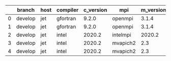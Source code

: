 |    | branch   | host   | compiler   | c_version   | mpi      | m_version   | o_g   | os    | build   |   u_pass |   u_fail |   s_pass |   s_fail |   e_pass |   e_fail |   nuopc_pass |   nuopc_fail | artifacts_hash                                                                                             | modified            |
|----|----------|--------|------------|-------------|----------|-------------|-------|-------|---------|----------|----------|----------|----------|----------|----------|--------------|--------------|------------------------------------------------------------------------------------------------------------|---------------------|
|  0 | develop  | jet    | gfortran   | 9.2.0       | openmpi  | 3.1.4       | O     | Linux | Pass    |    13685 |        0 |       49 |        0 |       80 |        0 |           50 |            0 | [artifacts](https://github.com/esmf-org/esmf-test-artifacts/tree/eb226241df72ed1f6bd249d3c370b51085a2561e) | 03/02/2022_02:44:15 |
|  1 | develop  | jet    | gfortran   | 9.2.0       | openmpi  | 3.1.4       | g     | Linux | Pass    |    13685 |        0 |       49 |        0 |       80 |        0 |           50 |            0 | [artifacts](https://github.com/esmf-org/esmf-test-artifacts/tree/3ee520e20c8e61787385fe885d7cf2dbac98b5b4) | 03/02/2022_02:44:15 |
|  2 | develop  | jet    | intel      | 2020.2      | intelmpi | 2020.2      | g     | Linux | Pass    |    13685 |        0 |       49 |        0 |       80 |        0 |           49 |            1 | [artifacts](https://github.com/esmf-org/esmf-test-artifacts/tree/f6114f00969031289e21e51bb5171c6020e8ae95) | 03/02/2022_02:44:15 |
|  3 | develop  | jet    | intel      | 2020.2      | mvapich2 | 2.3         | O     | Linux | Pass    |    13685 |        0 |       49 |        0 |       80 |        0 |           44 |            6 | [artifacts](https://github.com/esmf-org/esmf-test-artifacts/tree/521a4de28d9caffeed90c7a001f10da6c2c863cd) | 03/02/2022_02:44:15 |
|  4 | develop  | jet    | intel      | 2020.2      | mvapich2 | 2.3         | g     | Linux | Pass    |    13685 |        0 |       49 |        0 |       80 |        0 |           44 |            6 | [artifacts](https://github.com/esmf-org/esmf-test-artifacts/tree/2b9d32d14dc674c1e4e42616bb7410679c9018e9) | 03/02/2022_02:44:15 |